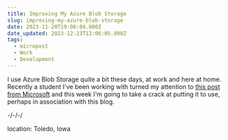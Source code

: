 ```yaml
---
title: Improving My Azure Blob Storage
slug: improving-my-azure-blob-storage
date: 2023-11-20T19:00:04.000Z
date_updated: 2023-12-23T12:06:05.000Z
tags: 
  - micropost
  - Work
  - Development
---
```


I use Azure Blob Storage quite a bit these days, at work and here at home.  Recently a student I've been working with turned my attention to [this post from Microsoft](https://learn.microsoft.com/en-us/training/modules/blob-storage-image-upload-static-web-apps/1-introduction) and this week I'm going to take a crack at putting it to use, perhaps in association with this blog.

-/-/-/

location: Toledo, Iowa
